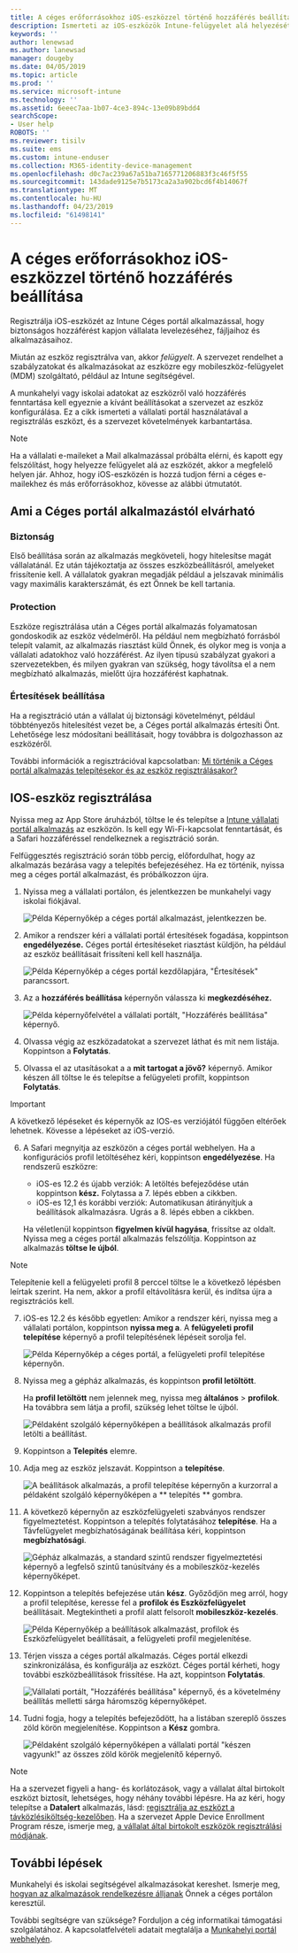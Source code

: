 ```yaml
---
title: A céges erőforrásokhoz iOS-eszközzel történő hozzáférés beállítása | Microsoft Docs
description: Ismerteti az iOS-eszközök Intune-felügyelet alá helyezését
keywords: ''
author: lenewsad
ms.author: lanewsad
manager: dougeby
ms.date: 04/05/2019
ms.topic: article
ms.prod: ''
ms.service: microsoft-intune
ms.technology: ''
ms.assetid: 6eeec7aa-1b07-4ce3-894c-13e09b89bdd4
searchScope:
- User help
ROBOTS: ''
ms.reviewer: tisilv
ms.suite: ems
ms.custom: intune-enduser
ms.collection: M365-identity-device-management
ms.openlocfilehash: d0c7ac239a67a51ba7165771206883f3c46f5f55
ms.sourcegitcommit: 143dade9125e7b5173ca2a3a902bcd6f4b14067f
ms.translationtype: MT
ms.contentlocale: hu-HU
ms.lasthandoff: 04/23/2019
ms.locfileid: "61498141"
---
```

# <a name="set-up-ios-device-access-to-your-company-resources"></a>A céges erőforrásokhoz iOS-eszközzel történő hozzáférés beállítása  

Regisztrálja iOS-eszközét az Intune Céges portál alkalmazással, hogy biztonságos hozzáférést kapjon vállalata levelezéséhez, fájljaihoz és alkalmazásaihoz.

Miután az eszköz regisztrálva van, akkor *felügyelt*. A szervezet rendelhet a szabályzatokat és alkalmazásokat az eszközre egy mobileszköz-felügyelet (MDM) szolgáltató, például az Intune segítségével.  

A munkahelyi vagy iskolai adatokat az eszközről való hozzáférés fenntartása kell egyeznie a kívánt beállításokat a szervezet az eszköz konfigurálása. Ez a cikk ismerteti a vállalati portál használatával a regisztrálás eszközt, és a szervezet követelmények karbantartása. 

> [!NOTE]
> Ha a vállalati e-maileket a Mail alkalmazással próbálta elérni, és kapott egy felszólítást, hogy helyezze felügyelet alá az eszközét, akkor a megfelelő helyen jár. Ahhoz, hogy iOS-eszközén is hozzá tudjon férni a céges e-mailekhez és más erőforrásokhoz, kövesse az alábbi útmutatót.  

## <a name="what-to-expect-from-the-company-portal-app"></a>Ami a Céges portál alkalmazástól elvárható  

### <a name="security"></a>Biztonság  
Első beállítása során az alkalmazás megköveteli, hogy hitelesítse magát vállalatánál. Ez után tájékoztatja az összes eszközbeállításról, amelyeket frissítenie kell. A vállalatok gyakran megadják például a jelszavak minimális vagy maximális karakterszámát, és ezt Önnek be kell tartania.     

### <a name="protection"></a>Protection  
Eszköze regisztrálása után a Céges portál alkalmazás folyamatosan gondoskodik az eszköz védelméről. Ha például nem megbízható forrásból telepít valamit, az alkalmazás riasztást küld Önnek, és olykor meg is vonja a vállalati adatokhoz való hozzáférést. Az ilyen típusú szabályzat gyakori a szervezetekben, és milyen gyakran van szükség, hogy távolítsa el a nem megbízható alkalmazás, mielőtt újra hozzáférést kaphatnak.  

### <a name="setting-notifications"></a>Értesítések beállítása  
Ha a regisztráció után a vállalat új biztonsági követelményt, például többtényezős hitelesítést vezet be, a Céges portál alkalmazás értesíti Önt. Lehetősége lesz módosítani beállításait, hogy továbbra is dolgozhasson az eszközéről.  

További információk a regisztrációval kapcsolatban: [Mi történik a Céges portál alkalmazás telepítésekor és az eszköz regisztrálásakor?](https://docs.microsoft.com//intune-user-help/what-happens-if-you-install-the-company-portal-app-and-enroll-your-device-in-intune-ios)  

## <a name="enroll-your-ios-device"></a>IOS-eszköz regisztrálása  

Nyissa meg az App Store áruházból, töltse le és telepítse a [Intune vállalati portál alkalmazás](install-and-sign-in-to-the-intune-company-portal-app-ios.md) az eszközön. Is kell egy Wi-Fi-kapcsolat fenntartását, és a Safari hozzáféréssel rendelkeznek a regisztráció során. 

Felfüggesztés regisztráció során több percig, előfordulhat, hogy az alkalmazás bezárása vagy a telepítés befejezéséhez. Ha ez történik, nyissa meg a céges portál alkalmazást, és próbálkozzon újra.  

1. Nyissa meg a vállalati portálon, és jelentkezzen be munkahelyi vagy iskolai fiókjával. 

    ![Példa Képernyőkép a céges portál alkalmazást, jelentkezzen be.](./media/ios-01-cp-enroll-1903.PNG)  

2. Amikor a rendszer kéri a vállalati portál értesítések fogadása, koppintson **engedélyezése.** Céges portál értesítéseket riasztást küldjön, ha például az eszköz beállításait frissíteni kell kell használja. 

    ![Példa Képernyőkép a céges portál kezdőlapjára, "Értesítések" parancssort.](./media/ios-04-cp-enroll-1903.PNG)  

3. Az a **hozzáférés beállítása** képernyőn válassza ki **megkezdéséhez.**  

     ![Példa képernyőfelvétel a vállalati portált, "Hozzáférés beállítása" képernyő.](./media/ios-05-cp-enroll-1903.PNG)  

4. Olvassa végig az eszközadatokat a szervezet láthat és mit nem listája. Koppintson a **Folytatás**.  

5. Olvassa el az utasításokat a a **mit tartogat a jövő?** képernyő. Amikor készen áll töltse le és telepítse a felügyeleti profilt, koppintson **Folytatás**.  

 > [!IMPORTANT]
> A következő lépéseket és képernyők az IOS-es verziójától függően eltérőek lehetnek. Kövesse a lépéseket az iOS-verzió. 

6. A Safari megnyitja az eszközön a céges portál webhelyen. Ha a konfigurációs profil letöltéséhez kéri, koppintson **engedélyezése**. Ha rendszerű eszközre:  
    * iOS-es 12.2 és újabb verziók: A letöltés befejeződése után koppintson **kész.** Folytassa a 7. lépés ebben a cikkben.
    * iOS-es 12,1 és korábbi verziók: Automatikusan átirányítjuk a beállítások alkalmazásra. Ugrás a 8. lépés ebben a cikkben.  
 
    Ha véletlenül koppintson **figyelmen kívül hagyása**, frissítse az oldalt. Nyissa meg a céges portál alkalmazás felszólítja. Koppintson az alkalmazás **töltse le újból**.

  > [!NOTE]
  > Telepítenie kell a felügyeleti profil 8 perccel töltse le a következő lépésben leírtak szerint. Ha nem, akkor a profil eltávolításra kerül, és indítsa újra a regisztrációs kell.  

7. iOS-es 12.2 és később egyetlen: Amikor a rendszer kéri, nyissa meg a vállalati portálon, koppintson **nyissa meg a**. A **felügyeleti profil telepítése** képernyő a profil telepítésének lépéseit sorolja fel.

    ![Példa Képernyőkép a céges portál, a felügyeleti profil telepítése képernyőn.](./media/ios-1904-settings-icon.PNG)  

8. Nyissa meg a gépház alkalmazás, és koppintson **profil letöltött**.  

    Ha **profil letöltött** nem jelennek meg, nyissa meg **általános** > **profilok**. Ha továbbra sem látja a profil, szükség lehet töltse le újból.  

    ![Példaként szolgáló képernyőképen a beállítások alkalmazás profil letölti a beállítást.](./media/ios-1904-settings-badge.PNG)  

9. Koppintson a **Telepítés** elemre.  
    
10. Adja meg az eszköz jelszavát. Koppintson a **telepítése**.    

    ![A beállítások alkalmazás, a profil telepítése képernyőn a kurzorral a példaként szolgáló képernyőképen a ** telepítés ** gombra.](./media/ios-1904-password-install.PNG)  


11. A következő képernyőn az eszközfelügyeleti szabványos rendszer figyelmeztetést. Koppintson a telepítés folytatásához **telepítése**. Ha a Távfelügyelet megbízhatóságának beállítása kéri, koppintson **megbízhatósági**.  

    ![Gépház alkalmazás, a standard szintű rendszer figyelmeztetési képernyő a legfelső szintű tanúsítvány és a mobileszköz-kezelés képernyőképet.](./media/ios-15-cp-enroll-1903.PNG)  

12. Koppintson a telepítés befejezése után **kész**. Győződjön meg arról, hogy a profil telepítése, keresse fel a **profilok és Eszközfelügyelet** beállításait. Megtekintheti a profil alatt felsorolt **mobileszköz-kezelés**.   

    ![Példa Képernyőkép a beállítások alkalmazást, profilok és Eszközfelügyelet beállításait, a felügyeleti profil megjelenítése.](./media/ios-00-cp-enroll-1903.PNG)  

13. Térjen vissza a céges portál alkalmazás. Céges portál elkezdi szinkronizálása, és konfigurálja az eszközt. Céges portál kérheti, hogy további eszközbeállítások frissítése. Ha azt, koppintson **Folytatás**.  

    ![Vállalati portált, "Hozzáférés beállítása" képernyő, és a követelmény beállítás melletti sárga háromszög képernyőképet.](./media/ios-12-cp-enroll-1903.PNG)  

14. Tudni fogja, hogy a telepítés befejeződött, ha a listában szereplő összes zöld körön megjelenítése. Koppintson a **Kész** gombra.   
    
    ![Példaként szolgáló képernyőképen a vállalati portál "készen vagyunk!" az összes zöld körök megjelenítő képernyő.](./media/ios-13-cp-enroll-1903.PNG)  

> [!Note]
> Ha a szervezet figyeli a hang- és korlátozások, vagy a vállalat által birtokolt eszközt biztosít, lehetséges, hogy néhány további lépésre. Ha az kéri, hogy telepítse a **Datalert** alkalmazás, lásd: [regisztrálja az eszközt a távközlésiköltség-kezelőben](enroll-your-device-with-telecom-expense-management-ios.md). Ha a szervezet Apple Device Enrollment Program része, ismerje meg, [a vállalat által birtokolt eszközök regisztrálási módjának](enroll-your-device-dep-ios.md).  

## <a name="next-steps"></a>További lépések  
Munkahelyi és iskolai segítségével alkalmazásokat kereshet. Ismerje meg, [hogyan az alkalmazások rendelkezésre álljanak](use-managed-apps-on-your-device-ios.md) Önnek a céges portálon keresztül.  

További segítségre van szüksége? Forduljon a cég informatikai támogatási szolgálatához. A kapcsolatfelvételi adatait megtalálja a [Munkahelyi portál webhelyén](https://go.microsoft.com/fwlink/?linkid=2010980).  
